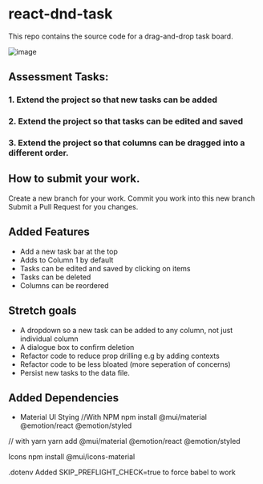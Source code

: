# react-dnd-task
This repo contains the source code for a drag-and-drop task board.

![image](Screenshot.png)

## Assessment Tasks:
### 1. Extend the project so that new tasks can be added
### 2. Extend the project so that tasks can be edited and saved
### 3. Extend the project so that columns can be dragged into a different order.

## How to submit your work.
Create a new branch for your work.
Commit you work into this new branch
Submit a Pull Request for you changes.

## Added Features
- Add a new task bar at the top
- Adds to Column 1 by default
- Tasks can be edited and saved by clicking on items
- Tasks can be deleted
- Columns can be reordered

## Stretch goals
- A dropdown so a new task can be added to any column, not just individual column
- A dialogue box to confirm deletion
- Refactor code to reduce prop drilling e.g by adding contexts
- Refactor code to be less bloated (more seperation of concerns)
- Persist new tasks to the data file.


## Added Dependencies
- Material UI
Stying
//With NPM
npm install @mui/material @emotion/react @emotion/styled

// with yarn
yarn add @mui/material @emotion/react @emotion/styled

Icons 
npm install @mui/icons-material

.dotenv
Added SKIP_PREFLIGHT_CHECK=true to force babel to work